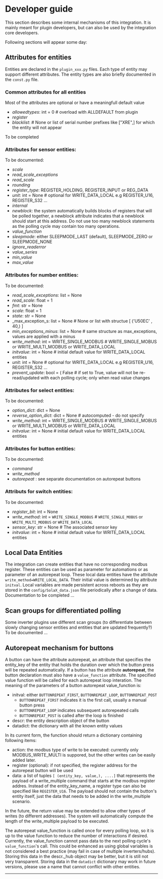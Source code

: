 # Developer guide

This section describes some internal mechanisms of this integration. It is mainly meant for plugin developers, but can also be used by the integration core developers.

Following sections will appear some day:
## Attributes for entities

Entities are declared in the `plugin_xxx.py` files.
Each type of entity may support different attributes.
The entity types are also briefly documented in the `const.py` file.

### Common attributes for all entities

Most of the attributes are optional or have a meaningfull default value

 * _allowedtypes_: int = 0  # overload with ALLDEFAULT from plugin
 * _register_
 * _blacklist_: # None or list of serial number prefixes like ["XRE",] for which the entity will not appear

To be completed

### Attributes for sensor entities:

To be documented:

* _scale_
* _read_scale_exceptions_
* _read_scale_
* _rounding_
* _register_type_: REGISTER_HOLDING, REGISTER_INPUT or REG_DATA
* _unit_: int = None  #  optional for WRITE_DATA_LOCAL e.g REGISTER_U16, REGISTER_S32 ...
* _internal_
* _newblock_: the system automatically builds blocks of registers that will be polled together, a newblock attribute indicates that a newblock should start at this address. Do not use too many newblock statements as the polling cycle may contain too many operations.
* _value_function_
* _sleepmode_: either SLEEPMODE_LAST (default), SLEEPMODE_ZERO or SLEEPMODE_NONE 
* _ignore_readerror_
* _value_series_
* _min_value_
* _max_value_

### Attributes for number entities:

To be documented:

* _read_scale_exceptions_: list = None
* _read_scale_: float = 1
* _fmt_: str = None
* _scale_: float = 1
* _state_: str = None
* _max_exception_s: list = None  #  None or list with structue [ ('U50EC' , 40,) ]
* _min_exceptions_minus_: list = None  # same structure as max_exceptions, values are applied with a minus
* _write_method_: int = WRITE_SINGLE_MODBUS  # WRITE_SINGLE_MOBUS or WRITE_MULTI_MODBUS or WRITE_DATA_LOCAL
* _initvalue_: int = None  # initial default value for WRITE_DATA_LOCAL entities
* _unit_: int = None  #  optional for WRITE_DATA_LOCAL e.g REGISTER_U16, REGISTER_S32 ...
* _prevent_update_: bool = (
        False  # if set to True, value will not be re-read/updated with each polling cycle; only when read value changes

### Attributes for select entities:

To be documented:
    
* _option_dict_: dict = None
* _reverse_option_dict_: dict = None  # autocomputed - do not specify
* _write_method_: int = WRITE_SINGLE_MODBUS  # WRITE_SINGLE_MOBUS or WRITE_MULTI_MODBUS or WRITE_DATA_LOCAL
* _initvalue_: int = None  # initial default value for WRITE_DATA_LOCAL entities

### Attributes for button entities:

To be documented:

* _command_
* _write_method_
* _autorepeat_ : see separate documentation on autorepeat buttons

### Attributs for switch entities:

To be documented:

* _register_bit_: int = None
* _write_method_: int = `WRITE_SINGLE_MODBUS`  # `WRITE_SINGLE_MOBUS` or `WRITE_MULTI_MODBUS` or `WRITE_DATA_LOCAL`
* _sensor_key_: str = None  # The associated sensor key
* _initvalue_: int = None  # initial default value for WRITE_DATA_LOCAL entities


## Local Data Entities
The integration can create entities that have no corresponding modbus register. These entities can be used as parameter for automations or as parameter of an autorepeat loop. These local data entities have the attribute `write_method=WRITE_LOCAL_DATA`.
Their initial value is determined by attribute `initval`.
Local variables are made persistent across reboots as they are stored in the `config/SolaX_data.json` file periodically after a change of data.
Documentation to be completed ...

## Scan groups for differentiated polling
Some inverter plugins use different scan groups (to differentiate between slowly changing sensor entities and entities that are updated frequently?)
To be documented ...



## Autorepeat mechanism for buttons

A button can have the attribute autorepeat, an attribute that specifies the entity_key of the entity that holds the duration over which the button press will be repeated automatically.
If a button has the attribute **autorepeat**, the button declaration must also have a `value_function` attribute. The specified value function will be called for each autorepeat loop interation.
The meaning of the parameters of a button autorepeat value_function is:

* initval: either `BUTTONREPEAT_FIRST`, `BUTTONREPEAT_LOOP`, `BUTTONREPEAT_POST`
    * `BUTTONREPEAT_FIRST` indicates it is the first call, usually a manual button press
    * `BUTTONREPEAT_LOOP` indicates subsequent autorepeated calls
    * `BUTTONREPEAT_POST` is called after the loop is finished 
* descr: the entity description object of the button
* datadict: the dictionary with all the known entity values
  
In its current form, the function should return a dictionary containing following items:
 * action: the modbus type of write to be executed: currently only MODBUS_WRITE_MULTI is suppored, but the other writes can be easily added later.
 * register (optional): if not specified, the register address for the autorepeat button will be used
 * data: a list of tuples `[ (entity_key, value,), ....]` that represents the payload of a write_multiple command that starts at the modbus register addres. Instead of the entity_key_name, a register type can also be specified like `REGISTER_U16`. The payload should not contain the button's entity itself, just the data that needs to be added in the write_multiple scenario.

In the future, the return value may be extended to allow other types of writes (to different addresses).
The system will automatically compute the length of the write_multiple payload to be executed.

The autorepeat value_function is called once for every polling loop, so it is up to the value function to reduce the number of interactions if desired. Currently, the value_function cannot pass data to the next polling cycle's `value_function`'s call. This could be enhanced as using global variables is not considered a best practice (may fail in case of multiple inverters/hubs). Storing this data in the descr._hub object may be better, but it is still not very transparent. Storing data in the `datadict` dictionary may work in future versions, please use a name that cannot conflict with other entities.
____
